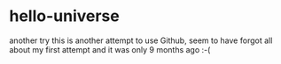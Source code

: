 # hello-universe
another try
this is another attempt to use Github, seem to have forgot all about my first attempt and it was only 9 months ago :-(
